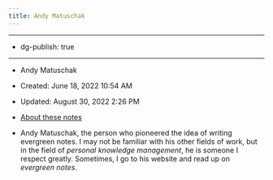```yaml
---
title: Andy Matuschak
---
```


- --

- dg-publish: true

- --

- Andy Matuschak

- Created: June 18, 2022 10:54 AM

- Updated: August 30, 2022 2:26 PM

- [About these notes](https://notes.andymatuschak.org/About_these_notes)

- Andy Matuschak, the person who pioneered the idea of writing evergreen notes. I may not be familiar with his other fields of work, but in the field of *personal knowledge management*, he is someone I respect greatly. Sometimes, I go to his website and read up on *evergreen notes*.
